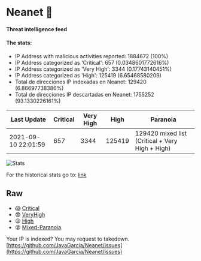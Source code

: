 # Neanet :hocho:
#### Threat intelligence feed
#### The stats:

- IP Address with malicious activities reported: 1884672 (100%)
- IP Address categorized as 'Critical':  657 (0.0348601772616%)
- IP Address categorized as 'Very High':  3344 (0.17743140451%)
- IP Address categorized as 'High':  125419 (6.65468580209)
- Total de direcciones IP indexadas en Neanet:  129420 (6.86697738386%)
- Total de direcciones IP descartadas en Neanet:  1755252 (93.1330226161%)

| Last Update | Critical | Very High | High | Paranoia |
| --- | --- | --- | --- | --- |
| 2021-09-10 22:01:59 | 657 | 3344 | 125419 | 129420 mixed list (Critical + Very High + High)|

![Stats](https://docs.google.com/spreadsheets/d/e/2PACX-1vSnaNMIXVabIpDJjufMlzH7poXnshF3mgd8Is1g9ytUEzVsP5my4Trn8f-xkoLLQ38xpL3HtmUexLo6/pubchart?oid=501124687&format=image)

For the historical stats go to: [link](/stats.csv)
## Raw
- :scream: [Critical](https://raw.githubusercontent.com/JavaGarcia/Neanet/master/blacklists/neanet_critical.txt)
- :fearful: [VeryHigh](https://raw.githubusercontent.com/JavaGarcia/Neanet/master/blacklists/neanet_veryHigh.txtt)
- :frowning: [High](https://raw.githubusercontent.com/JavaGarcia/Neanet/master/blacklists/neanet_high.txt)
- :dizzy_face: [Mixed-Paranoia](https://raw.githubusercontent.com/JavaGarcia/Neanet/master/blacklists/neanet_all.txt)


Your IP is indexed? You may request to takedown. [https://github.com/JavaGarcia/Neanet/issues](https://github.com/JavaGarcia/Neanet/issues)





































































































































































































































































































































































































































































































































































































































































































































































































































































































































































































































































































































































































































































































































































































































































































































































































































































































































































































































































































































































































































































































































































































































































































































































































































































































































































































































































































































































































































































































































































































































































































































































































































































































































































































































































































































































































































































































































































































































































































































































































































































































































































































































































































































































































































































































































































































































































































































































































































































































































































































































































































































































































































































































































































































































































































































































































































































































































































































































































































































































































































































































































































































































































































































































































































































































































































































































































































































































































































































































































































































































































































































































































































































































































































































































































































































































































































































































































































































































































































































































































































































































































































































































































































































































































































































































































































































































































































































































































































































